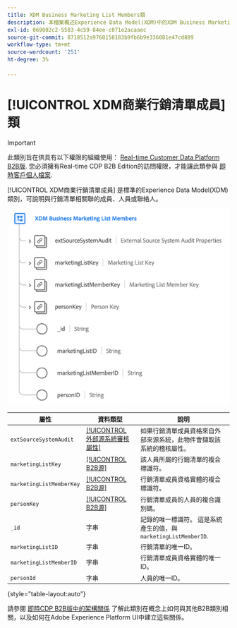```yaml
---
title: XDM Business Marketing List Members類
description: 本檔案概述Experience Data Model(XDM)中的XDM Business Marketing List Members類別。
exl-id: 069002c2-5583-4c59-84ee-c071e2acaaec
source-git-commit: 8718512a9768158183b9fb6b9e336081e47cd889
workflow-type: tm+mt
source-wordcount: '251'
ht-degree: 3%

---
```


# [!UICONTROL XDM商業行銷清單成員] 類

>[!IMPORTANT]
>
>此類別旨在供具有以下權限的組織使用： [Real-time Customer Data Platform B2B版](../../../rtcdp/b2b-overview.md). 您必須擁有Real-time CDP B2B Edition的訪問權限，才能讓此類參與 [即時客戶個人檔案](../../../profile/home.md).

[!UICONTROL XDM商業行銷清單成員] 是標準的Experience Data Model(XDM)類別，可說明與行銷清單相關聯的成員、人員或聯絡人。

![](../../images/classes/b2b/business-marketing-list-members.png)

| 屬性 | 資料類型 | 說明 |
| --- | --- | --- |
| `extSourceSystemAudit` | [[!UICONTROL 外部源系統審核屬性]](../../data-types/external-source-system-audit-attributes.md) | 如果行銷清單成員資格來自外部來源系統，此物件會擷取該系統的稽核屬性。 |
| `marketingListKey` | [[!UICONTROL B2B源]](../../data-types/b2b-source.md) | 該人員所屬的行銷清單的複合標識符。 |
| `marketingListMemberKey` | [[!UICONTROL B2B源]](../../data-types/b2b-source.md) | 行銷清單成員資格實體的複合標識符。 |
| `personKey` | [[!UICONTROL B2B源]](../../data-types/b2b-source.md) | 行銷清單成員的人員的複合識別碼。 |
| `_id` | 字串 | 記錄的唯一標識符。 這是系統產生的值，與 `marketingListMemberID`. |
| `marketingListID` | 字串 | 行銷清單的唯一ID。 |
| `marketingListMemberID` | 字串 | 行銷清單成員資格實體的唯一ID。 |
| `personId` | 字串 | 人員的唯一ID。 |

{style=&quot;table-layout:auto&quot;}

請參閱 [即時CDP B2B版中的架構關係](../../tutorials/relationship-b2b.md) 了解此類別在概念上如何與其他B2B類別相關，以及如何在Adobe Experience Platform UI中建立這些關係。
